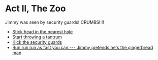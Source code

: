 # Act II, The Zoo

Jimmy was seen by security guards! CRUMBS!!!!

  * [Stick head in the nearest hole](./2a.md)
  * [Start throwing a tantrum](./2b.md)
  * [Kick the security guards](./2c.md)
  * [Run run run as fast you can --- Jimmy pretends he's the gingerbread man](./2d.md)
